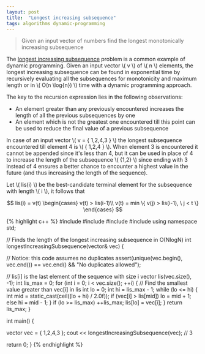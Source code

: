 ```yaml
---
layout: post
title:  "Longest increasing subsequence"
tags: algorithms dynamic-programming
---
```


> Given an input vector of numbers find the longest monotonically increasing subsequence

The [longest increasing subsequence](https://en.wikipedia.org/wiki/Longest_increasing_subsequence) problem is a common example of dynamic programming. Given an input vector \\( v \\) of \\( n \\) elements, the longest increasing subsequence can be found in exponential time by recursively evaluating all the subsequences for monotonicity and maximum length or in \\( O(n \log{n}) \\) time with a dynamic programming approach.

The key to the recursion expression lies in the following observations:

* An element greater than any previously encountered increases the length of all the previous subsequences by one
* An element which is not the greatest one encountered till this point can be used to reduce the final value of a previous subsequence

In case of an input vector \\( v = \{ 1,2,4,3 \} \\) the longest subsequence encountered till element 4 is \\( \{ 1,2,4 \} \\). When element 3 is encountered it cannot be appended since it's less than 4, but it can be used in place of 4 to increase the length of the subsequence \\( {1,2} \\) since ending with 3 instead of 4 ensures a better chance to encounter a highest value in the future (and thus increasing the length of the sequence).

Let \\( lis(i) \\) be the best-candidate terminal element for the subsequence with length \\( i \\), it follows that

$$
lis(i) = v(t)
    \begin{cases}
                v(t) > lis(i-1)\\
                v(t) = min \{ v(j) > lis(i-1), \ j < t \}
     \end{cases}
$$

{% highlight c++ %}
#include <iostream>
#include <vector>
#include <algorithm>
#include <cassert>
using namespace std;

// Finds the length of the longest increasing subsequence in O(NlogN)
int longestIncreasingSubsequence(vector<int>& vec) {

  // Notice: this code assumes no duplicates
  assert(unique(vec.begin(), vec.end()) == vec.end() && "No duplicates allowed");

  // lis[i] is the last element of the sequence with size i
  vector<int> lis(vec.size(), -1);
  int lis_max = 0;
  for (int i = 0; i < vec.size(); ++i) {
    // Find the smallest value greater than vec[i] in lis
    int lo = 0;
    int hi = lis_max - 1;
    while (lo <= hi) {
      int mid = static_cast<int>(ceil((lo + hi) / 2.0f));
      if (vec[i] > lis[mid])
        lo = mid + 1;
      else
        hi = mid - 1;
    }
    if (lo >= lis_max)
      ++lis_max;
    lis[lo] = vec[i];
  }
  return lis_max;
}

int main() {

  vector<int> vec = { 1,2,4,3 };
  cout << longestIncreasingSubsequence(vec); // 3

  return 0;
}
{% endhighlight %}
